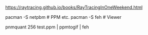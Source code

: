 https://raytracing.github.io/books/RayTracingInOneWeekend.html

pacman -S netpbm	# PPM etc.
pacman -S feh		# Viewer

pnmquant 256 test.ppm | ppmtogif | feh
